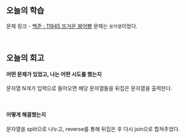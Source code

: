 ## 오늘의 학습
문제 링크 - [백준 : 11945 뜨거운 붕어빵](https://www.acmicpc.net/problem/11945)
문제는 `문자열`이었다.

<br/>

## 오늘의 회고
#### 어떤 문제가 있었고, 나는 어떤 시도를 했는지
문자열 N개가 입력으로 들어오면 해당 문자열들을 뒤집은 문자열을 출력한다.

<br/>

#### 어떻게 해결했는지
문자열을 split으로 나누고, reverse를 통해 뒤집은 후 다시 join으로 합쳐주었다.

<br/>
